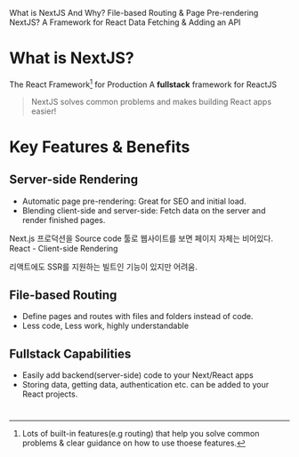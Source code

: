 What is NextJS And Why?
File-based Routing & Page Pre-rendering
NextJS? A Framework for React
Data Fetching & Adding an API

# What is NextJS?
The React Framework[^1] for Production
A **fullstack** framework for ReactJS

> NextJS solves common problems and makes building React apps easier!

[^1]: Lots of built-in features(e.g routing) that help you solve common problems & clear guidance on how to use thoese features.

# Key Features & Benefits

## **Server-side Rendering**
- Automatic page pre-rendering: Great for SEO and initial load.
- Blending client-side and server-side: Fetch data on the server and render finished pages.

Next.js 프로덕션을 Source code 툴로 웹사이트를 보면 페이지 자체는 비어있다.
React - Client-side Rendering

리액트에도 SSR를 지원하는 빌트인 기능이 있지만 어려움.

## **File-based Routing**
- Define pages and routes with files and folders instead of code.
- Less code, Less work, highly understandable

## **Fullstack Capabilities**
- Easily add backend(server-side) code to your Next/React apps
- Storing data, getting data, authentication etc. can be added to your React projects.

#